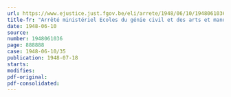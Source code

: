 ```yaml
---
url: https://www.ejustice.just.fgov.be/eli/arrete/1948/06/10/1948061036/justel
title-fr: "Arrêté ministériel Ecoles du génie civil et des arts et manufactures annexées à l'Université de Gand. - Nomination des jurys chargés de procéder pendant l'année 1948 aux examens d'admission dans les sections scientifiques ainsi qu'aux examens pour l'obtention des différents grades scientifiques"
date: 1948-06-10
source:
number: 1948061036
page: 888888
case: 1948-06-10/35
publication: 1948-07-18
starts:
modifies:
pdf-original:
pdf-consolidated:
---
```


